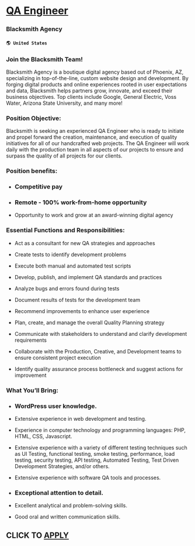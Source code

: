 # [QA Engineer](https://www.remotewlb.com/apply/qa-engineer-88627)  
### Blacksmith Agency  
#### `🌎 United States`  

### Join the Blacksmith Team!

Blacksmith Agency is a boutique digital agency based out of Phoenix, AZ, specializing in top-of-the-line, custom website design and development. By forging digital products and online experiences rooted in user expectations and data, Blacksmith helps partners grow, innovate, and exceed their business objectives. Top clients include Google, General Electric, Voss Water, Arizona State University, and many more!

### Position Objective:

Blacksmith is seeking an experienced QA Engineer who is ready to initiate and propel forward the creation, maintenance, and execution of quality initiatives for all of our handcrafted web projects. The QA Engineer will work daily with the production team in all aspects of our projects to ensure and surpass the quality of all projects for our clients.

### Position benefits:

  * ### Competitive pay

  * ### Remote - 100% work-from-home opportunity

  * Opportunity to work and grow at an award-winning digital agency

### Essential Functions and Responsibilities:

  * Act as a consultant for new QA strategies and approaches

  * Create tests to identify development problems

  * Execute both manual and automated test scripts

  * Develop, publish, and implement QA standards and practices

  * Analyze bugs and errors found during tests

  * Document results of tests for the development team

  * Recommend improvements to enhance user experience

  * Plan, create, and manage the overall Quality Planning strategy

  * Communicate with stakeholders to understand and clarify development requirements

  * Collaborate with the Production, Creative, and Development teams to ensure consistent project execution

  * Identify quality assurance process bottleneck and suggest actions for improvement

### What You’ll Bring:

  * ### WordPress user knowledge.

  * Extensive experience in web development and testing.

  * Experience in computer technology and programming languages: PHP, HTML, CSS, Javascript.

  * Extensive experience with a variety of different testing techniques such as UI Testing, functional testing, smoke testing, performance, load testing, security testing, API testing, Automated Testing, Test Driven Development Strategies, and/or others.

  * Extensive experience with software QA tools and processes.

  * ### Exceptional attention to detail.

  * Excellent analytical and problem-solving skills.

  * Good oral and written communication skills.

  
## CLICK TO [APPLY](https://www.remotewlb.com/apply/qa-engineer-88627)

